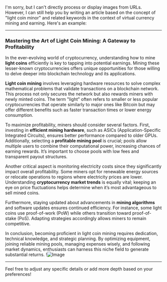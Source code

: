 I'm sorry, but I can't directly process or display images from URLs. However, I can still help you by writing an article based on the concept of "light coin minor" and related keywords in the context of virtual currency mining and earning. Here's an example:

---

### Mastering the Art of Light Coin Mining: A Gateway to Profitability

In the ever-evolving world of cryptocurrency, understanding how to mine **light coins** efficiently is key to tapping into potential earnings. Mining these lesser-known cryptocurrencies offers unique opportunities for those willing to delve deeper into blockchain technology and its applications.

**Light coin mining** involves leveraging hardware resources to solve complex mathematical problems that validate transactions on a blockchain network. This process not only secures the network but also rewards miners with newly minted coins. The term "light" often refers to smaller or less popular cryptocurrencies that operate similarly to major ones like Bitcoin but may offer different benefits such as faster transaction times or lower energy consumption.

To maximize profitability, miners should consider several factors. First, investing in **efficient mining hardware**, such as ASICs (Application-Specific Integrated Circuits), ensures better performance compared to older GPUs. Additionally, selecting a **profitable mining pool** is crucial; pools allow multiple users to combine their computational power, increasing chances of earning rewards. It’s important to choose pools with low fees and transparent payout structures.

Another critical aspect is monitoring electricity costs since they significantly impact overall profitability. Some miners opt for renewable energy sources or relocate operations to regions where electricity prices are lower. Understanding **cryptocurrency market trends** is equally vital; keeping an eye on price fluctuations helps determine when it’s most advantageous to sell mined coins.

Furthermore, staying updated about advancements in **mining algorithms** and software updates ensures continued efficiency. For instance, some light coins use proof-of-work (PoW) while others transition toward proof-of-stake (PoS). Adapting strategies accordingly allows miners to remain competitive.

In conclusion, becoming proficient in light coin mining requires dedication, technical knowledge, and strategic planning. By optimizing equipment, joining reliable mining pools, managing expenses wisely, and following market dynamics, enthusiasts can harness this niche field to generate substantial returns. !![Image](https://github.com/user-attachments/assets/3be06921-4469-491d-bd37-5f14c53422b7)

--- 

Feel free to adjust any specific details or add more depth based on your preferences!